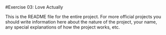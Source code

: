 #Exercise 03: Love Actually

This is the README file for the entire project. For more official projects you should write information here about the nature of the project, your name, any special explanations of how the project works, etc.
